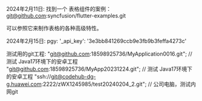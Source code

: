 2024年2月11日:
找到一个 表格组件的案例：git@github.com:syncfusion/flutter-examples.git

可以参照它来制作表格的各种高级特性。


2024年2月15日:
pgy: '_api_key': '3e3bb841269ccb9e3fb9b3feffa4273c'


测试用的git工程:
"git@github.com:18598925736/MyApplication0016.git"; // 测试 Java17环境下的安卓工程
"git@github.com:18598925736/MyApp20231224.git"; // 测试 Java17环境下的安卓工程
"ssh://git@codehub-dg-g.huawei.com:2222/zWX1245985/test20240204_2.git"; // 公司电脑，测试内网git